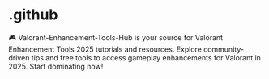# .github
🎮 Valorant-Enhancement-Tools-Hub is your source for Valorant Enhancement Tools 2025 tutorials and resources. Explore community-driven tips and free tools to access gameplay enhancements for Valorant in 2025. Start dominating now!
